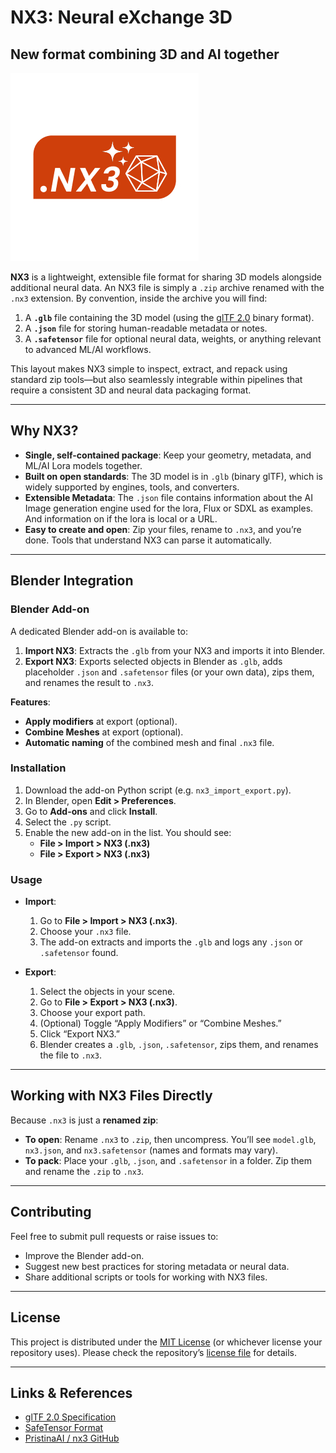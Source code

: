 # NX3: Neural eXchange 3D
## New format combining 3D and AI together
![NX3 Icon](https://github.com/pristinaai/nx3/blob/main/nx3-icon.jpg?raw=true)

**NX3** is a lightweight, extensible file format for sharing 3D models alongside additional neural data. An NX3 file is simply a `.zip` archive renamed with the `.nx3` extension. By convention, inside the archive you will find:
1. A **`.glb`** file containing the 3D model (using the [glTF 2.0](https://github.com/KhronosGroup/glTF) binary format).
2. A **`.json`** file for storing human-readable metadata or notes.
3. A **`.safetensor`** file for optional neural data, weights, or anything relevant to advanced ML/AI workflows.

This layout makes NX3 simple to inspect, extract, and repack using standard zip tools—but also seamlessly integrable within pipelines that require a consistent 3D and neural data packaging format.

---

## Why NX3?

- **Single, self-contained package**: Keep your geometry, metadata, and ML/AI Lora models together.  
- **Built on open standards**: The 3D model is in `.glb` (binary glTF), which is widely supported by engines, tools, and converters.  
- **Extensible Metadata**: The `.json` file contains information about the AI Image generation engine used for the lora, Flux or SDXL as examples. And information on if the lora is local or a URL. 
- **Easy to create and open**: Zip your files, rename to `.nx3`, and you’re done. Tools that understand NX3 can parse it automatically.

---

## Blender Integration

### Blender Add-on

A dedicated Blender add-on is available to:

1. **Import NX3**: Extracts the `.glb` from your NX3 and imports it into Blender.  
2. **Export NX3**: Exports selected objects in Blender as `.glb`, adds placeholder `.json` and `.safetensor` files (or your own data), zips them, and renames the result to `.nx3`.

**Features**:
- **Apply modifiers** at export (optional).  
- **Combine Meshes** at export (optional).  
- **Automatic naming** of the combined mesh and final `.nx3` file.  

### Installation

1. Download the add-on Python script (e.g. `nx3_import_export.py`).
2. In Blender, open **Edit > Preferences**.
3. Go to **Add-ons** and click **Install**.
4. Select the `.py` script.
5. Enable the new add-on in the list. You should see:
   - **File > Import > NX3 (.nx3)**
   - **File > Export > NX3 (.nx3)**

### Usage

- **Import**:  
  1. Go to **File > Import > NX3 (.nx3)**.  
  2. Choose your `.nx3` file.  
  3. The add-on extracts and imports the `.glb` and logs any `.json` or `.safetensor` found.

- **Export**:  
  1. Select the objects in your scene.  
  2. Go to **File > Export > NX3 (.nx3)**.  
  3. Choose your export path.  
  4. (Optional) Toggle “Apply Modifiers” or “Combine Meshes.”  
  5. Click “Export NX3.”  
  6. Blender creates a `.glb`, `.json`, `.safetensor`, zips them, and renames the file to `.nx3`.

---

## Working with NX3 Files Directly

Because `.nx3` is just a **renamed zip**:
- **To open**: Rename `.nx3` to `.zip`, then uncompress. You’ll see `model.glb`, `nx3.json`, and `nx3.safetensor` (names and formats may vary).
- **To pack**: Place your `.glb`, `.json`, and `.safetensor` in a folder. Zip them and rename the `.zip` to `.nx3`.

---

## Contributing

Feel free to submit pull requests or raise issues to:
- Improve the Blender add-on.
- Suggest new best practices for storing metadata or neural data.
- Share additional scripts or tools for working with NX3 files.

---

## License

This project is distributed under the [MIT License](./LICENSE) (or whichever license your repository uses). Please check the repository’s [license file](./LICENSE) for details.

---

## Links & References
- [glTF 2.0 Specification](https://github.com/KhronosGroup/glTF)
- [SafeTensor Format](https://github.com/huggingface/safetensors)
- [PristinaAI / nx3 GitHub](https://github.com/pristinaai/nx3)
